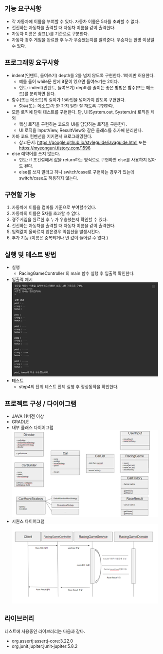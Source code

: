 ## 기능 요구사항

- 각 자동차에 이름을 부여할 수 있다. 자동차 이름은 5자를 초과할 수 없다.
- 전진하는 자동차를 출력할 때 자동차 이름을 같이 출력한다.
- 자동차 이름은 쉼표(,)를 기준으로 구분한다.
- 자동차 경주 게임을 완료한 후 누가 우승했는지를 알려준다. 우승자는 한명 이상일 수 있다.

## 프로그래밍 요구사항

- indent(인덴트, 들여쓰기) depth를 2를 넘지 않도록 구현한다. 1까지만 허용한다.
    - 예를 들어 while문 안에 if문이 있으면 들여쓰기는 2이다.
    - 힌트: indent(인덴트, 들여쓰기) depth를 줄이는 좋은 방법은 함수(또는 메소드)를 분리하면 된다.
- 함수(또는 메소드)의 길이가 15라인을 넘어가지 않도록 구현한다.
    - 함수(또는 메소드)가 한 가지 일만 잘 하도록 구현한다.
- 모든 로직에 단위 테스트를 구현한다. 단, UI(System.out, System.in) 로직은 제외
    - 핵심 로직을 구현하는 코드와 UI를 담당하는 로직을 구분한다.
    - UI 로직을 InputView, ResultView와 같은 클래스를 추가해 분리한다.
- 자바 코드 컨벤션을 지키면서 프로그래밍한다.
    - 참고문서: https://google.github.io/styleguide/javaguide.html 또는 https://myeonguni.tistory.com/1596
- else 예약어를 쓰지 않는다.
    - 힌트: if 조건절에서 값을 return하는 방식으로 구현하면 else를 사용하지 않아도 된다.
    - else를 쓰지 말라고 하니 switch/case로 구현하는 경우가 있는데 switch/case도 허용하지 않는다.

## 구현할 기능

1. 자동차에 이름을 컴마를 기준으로 부여할수있다.
2. 자동차의 이름은 5자를 초과할 수 없다.
3. 경주게임을 완료한 후 누가 우승했는지 확인할 수 있다.
4. 전진하는 자동차를 출력할 때 자동차 이름을 같이 출력한다.
5. 입력값이 올바르지 않은경우 익셉션을 발생시킨다.
6. 추가 기능 (이름은 중복되거나 빈 값이 들어갈 수 없다.)

## 실행 및 테스트 방법

- 실행
    - RacingGameController 의 main 함수 실행 후 입출력 확인한다.
- 입출력 예시
  ![example.png](example.png)
- 테스트
    - step4의 단위 테스트 전체 실행 후 정상동작을 확인한다.

## 프로젝트 구성 / 다이어그램

- JAVA 11버전 이상
- GRADLE
- 내부 클래스 다이어그램
  ![classDiagram.png](classDiagram.png)
- 시퀀스 다이어그램
  ![sequenceDiagram.png](sequenceDiagram.png)

## 라이브러리

테스트에 사용중인 라이브러리는 다음과 같다.

- org.assertj:assertj-core:3.22.0
- org.junit.jupiter:junit-jupiter:5.8.2